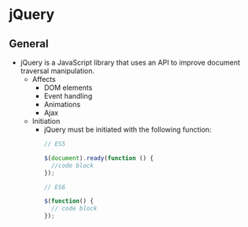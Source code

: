 # jQuery

## General

- jQuery is a JavaScript library that uses an API to improve document traversal manipulation.
  - Affects
    - DOM elements
    - Event handling
    - Animations
    - Ajax
  - Initiation
    - jQuery must be initiated with the following function:
      ```javascript
      // ES5
      
      $(document).ready(function () {
        //code block
      });
      
      // ES6
      
      $(function() {
        // code block
      });
      ```
    
